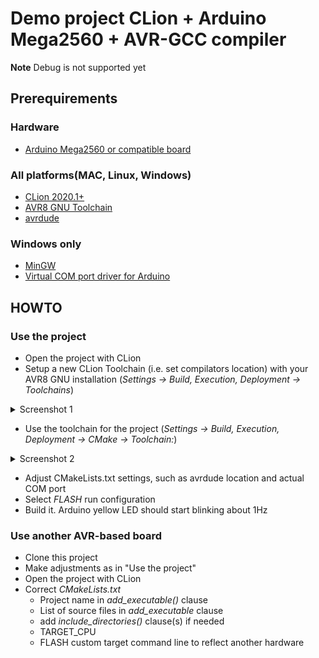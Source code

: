 # Demo project CLion + Arduino Mega2560 + AVR-GCC compiler
**Note** Debug is not supported yet
## Prerequirements
### Hardware
- [Arduino Mega2560 or compatible board](https://store.arduino.cc/usa/mega-2560-r3)
### All platforms(MAC, Linux, Windows)
- [CLion 2020.1+](https://jetbrains.com/clion)
- [AVR8 GNU Toolchain](https://www.microchip.com/mplab/avr-support/avr-and-arm-toolchains-c-compilers)
- [avrdude](https://download.savannah.gnu.org/releases/avrdude/)
### Windows only
- [MinGW](https://sourceforge.net/projects/mingw-w64/)
- [Virtual COM port driver for Arduino](https://www.arduino.cc/en/Guide/DriverInstallation)
 
## HOWTO

### Use the project
- Open the project with CLion
- Setup a new CLion Toolchain (i.e. set compilators location) with your AVR8 GNU installation (*Settings -> Build, Execution, Deployment -> Toolchains*)
<details>
<summary>Screenshot 1</summary>
 
![CLion Settings Part I](docs/settings_toolchains.png "CLion Settings Part I")
 
</details>

- Use the toolchain for the project (*Settings -> Build, Execution, Deployment -> CMake -> Toolchain:*)
<details>
<summary>Screenshot 2</summary>
 
![CLion Settings Part II](docs/settings_cmake.png "CLion Settings Part II")
 
</details>

- Adjust CMakeLists.txt settings, such as avrdude location and actual COM port
- Select *FLASH* run configuration
- Build it. Arduino yellow LED should start blinking about 1Hz

### Use another AVR-based board
- Clone this project
- Make adjustments as in "Use the project"
- Open the project with CLion
- Correct *CMakeLists.txt*
    - Project name  in *add_executable()* clause 
    - List of source files in *add_executable*  clause
    - add *include_directories()* clause(s) if needed 
    - TARGET_CPU
    - FLASH custom target command line to reflect another hardware
